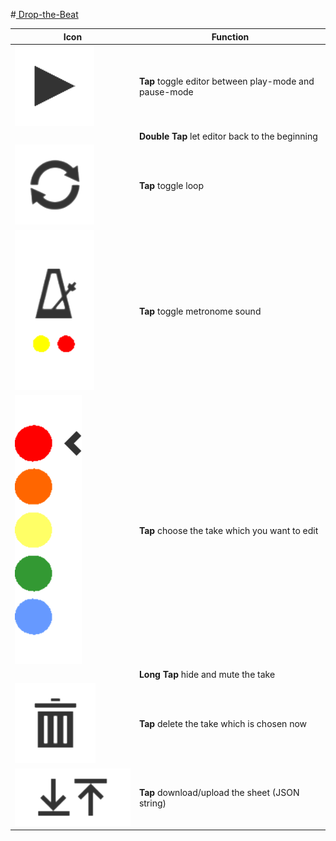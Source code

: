 #<a href="http://jennyhyc.github.io/Drop-the-Beat/editor.html"> Drop-the-Beat</a>

 Icon | Function 
 ---  | --- 
<img src="images/README/play.png" />        | <b>Tap        </b> toggle editor between play-mode and pause-mode
                                            | <b>Double Tap </b> let editor back to the beginning
<img src="images/README/loop.png" />        | <b>Tap        </b> toggle loop
<img src="images/README/metronome.png" />   | <b>Tap        </b> toggle metronome sound
<img src="images/README/takes.png" />       | <b>Tap        </b> choose the take which you want to edit
                                            | <b>Long Tap   </b> hide and mute the take
<img src="images/README/delete.png" />      | <b>Tap        </b> delete the take which is chosen now
<img src="images/README/up-download.png" /> | <b>Tap        </b> download/upload the sheet (JSON string)
